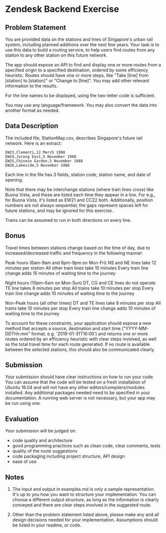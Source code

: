 Zendesk Backend Exercise
==========================

## Problem Statement

You are provided data on the stations and lines of Singapore's urban rail system, including planned additions over the next few years. Your task is to use this data to build a routing service, to help users find routes from any station to any other station on this future network.

The app should expose an API to find and display one or more routes from a specified origin to a specified destination, ordered by some efficiency heuristic. Routes should have one or more steps, like "Take [line] from [station] to [station]" or "Change to [line]". You may add other relevant information to the results.

For the line names to be displayed, using the two-letter code is sufficient.

You may use any language/framework. You may also convert the data into another format as needed.

## Data Description

The included file, StationMap.csv, describes Singapore's future rail network. Here is an extract:

```
EW23,Clementi,12 March 1988
EW24,Jurong East,5 November 1988
EW25,Chinese Garden,5 November 1988
EW26,Lakeside,5 November 1988
```

Each line in the file has 3 fields, station code, station name, and date of opening.

Note that there may be interchange stations (where train lines cross) like Buona Vista, and these are listed each time they appear in a line. For e.g., for Buona Vista, it's listed as EW21 and CC22 both. Additionally, position numbers are not always sequential; the gaps represent spaces left for future stations, and may be ignored for this exercise.

Trains can be assumed to run in both directions on every line.

## Bonus

Travel times between stations change based on the time of day, due to increased/decreased traffic and frequency in the following manner:

Peak hours (6am-9am and 6pm-9pm on Mon-Fri)
	NS and NE lines take 12 minutes per station
	All other train lines take 10 minutes
	Every train line change adds 15 minutes of waiting time to the journey

Night hours (10pm-6am on Mon-Sun)
	DT, CG and CE lines do not operate
	TE line takes 8 minutes per stop
	All trains take 10 minutes per stop
	Every train line change adds 10 minutes of waiting time to the journey

Non-Peak hours (all other times)
	DT and TE lines take 8 minutes per stop
	All trains take 10 minutes per stop
	Every train line change adds 10 minutes of waiting time to the journey

To account for these constraints, your application should expose a new method that accepts a source, destination and start time ("YYYY-MM-DDThh:mm" format, e.g. '2019-01-31T16:00') and returns one or more routes ordered by an efficiency heuristic with clear steps involved, as well as the total travel time for each route generated. If no route is available between the selected stations, this should also be communicated clearly.

## Submission

Your submission should have clear instructions on how to run your code. You can assume that the code will be tested on a fresh installation of Ubuntu 16.04 and will not have any other editors/compilers/modules installed. Any additional packages needed need to be specified in your documentation. A running web server is not necessary, but your app may be run using one.

## Evaluation

Your submission will be judged on:
- code quality and architecture
- good programming practices such as clean code, clear comments, tests
- quality of the route suggestions
- code packaging including project structure, API design
- ease of use

## Notes

1. The input and output in examples.md is only a sample representation. It's up to you how you want to structure your implementation. You can choose a different output structure, as long as the information is clearly conveyed and there are clear steps involved in the suggested route.

2. Other than the problem statement listed above, please make any and all design decisions needed for your implementation. Assumptions should be listed in your readme, or code.
